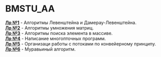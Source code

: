 # BMSTU_AA

[__Лр №1__](https://github.com/HanSoloCh/BMSTU_AA/tree/main/lab_01) - Алгоритмы Левенштейна и Дамерау-Левенштейна.<br>
[__Лр №2__](https://github.com/HanSoloCh/BMSTU_AA/tree/main/lab_02) - Алгоритмы умножения матриц.<br>
[__Лр №3__](https://github.com/HanSoloCh/BMSTU_AA/tree/main/lab_03) - Алгоритмы поиска элемента в массиве.<br>
[__Лр №4__](https://github.com/HanSoloCh/BMSTU_AA/tree/main/lab_04) - Написание многопточных программ.<br>
[__Лр №5__](https://github.com/HanSoloCh/BMSTU_AA/tree/main/lab_05) - Организаци работы с потоками по конвейерному принципу.<br>
[__Лр №6__](https://github.com/HanSoloCh/BMSTU_AA/tree/main/lab_06) - Муравьиный алгоритм.<br>
